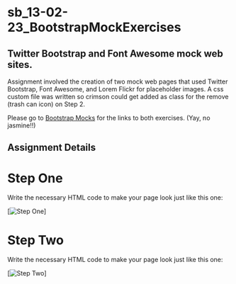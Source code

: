 # sb_13-02-23_BootstrapMockExercises

## Twitter Bootstrap and Font Awesome mock web sites.

Assignment involved the creation of two mock web pages that used Twitter Bootstrap, Font Awesome, and Lorem Flickr for placeholder images. A css custom file was written so crimson could get added as class for the remove (trash can icon) on Step 2.

Please go to [Bootstrap Mocks](https://jimgeist.github.io/sb_13-02-23_BootstrapMockExercises/) for the links to both exercises. (Yay, no jasmine!!)

## Assignment Details
# Step One

Write the necessary HTML code to make your page look just like this one:

[![Step One](http://curric.rithmschool.com/springboard/exercises/bootstrap-mocks/_images/mock1.png)]

# Step Two

Write the necessary HTML code to make your page look just like this one:

[![Step Two](http://curric.rithmschool.com/springboard/exercises/bootstrap-mocks/_images/mock2.png)]
